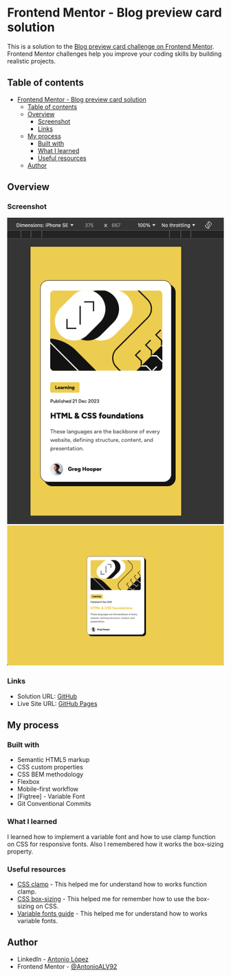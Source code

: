 # Frontend Mentor - Blog preview card solution

This is a solution to the [Blog preview card challenge on Frontend Mentor](https://www.frontendmentor.io/challenges/blog-preview-card-ckPaj01IcS). Frontend Mentor challenges help you improve your coding skills by building realistic projects. 

## Table of contents

- [Frontend Mentor - Blog preview card solution](#frontend-mentor---blog-preview-card-solution)
  - [Table of contents](#table-of-contents)
  - [Overview](#overview)
    - [Screenshot](#screenshot)
    - [Links](#links)
  - [My process](#my-process)
    - [Built with](#built-with)
    - [What I learned](#what-i-learned)
    - [Useful resources](#useful-resources)
  - [Author](#author)

## Overview

### Screenshot

![mobile](./screenshots/screenshot-mobile.png)
![desktop](./screenshots/screenshot-desktop.png)

### Links

- Solution URL: [GitHub](https://github.com/AntonioALV92/blog-preview-card)
- Live Site URL: [GitHub Pages](https://antonioalv92.github.io/blog-preview-card/)

## My process

### Built with

- Semantic HTML5 markup
- CSS custom properties
- CSS BEM methodology
- Flexbox
- Mobile-first workflow
- [Figtree] - Variable Font
- Git Conventional Commits

### What I learned

I learned how to implement a variable font and how to use clamp function on CSS for responsive fonts. Also I remembered how it works the box-sizing property.

### Useful resources

- [CSS clamp](https://developer.mozilla.org/en-US/docs/Web/CSS/clamp) - This helped me for understand how to works function clamp.
- [CSS box-sizing](https://developer.mozilla.org/en-US/docs/Web/CSS/box-sizing) - This helped me for remember how to use the box-sizing on CSS.
- [Variable fonts guide](https://developer.mozilla.org/en-US/docs/Web/CSS/CSS_fonts/Variable_fonts_guide) - This helped me for understand how to works variable fonts.

## Author

- LinkedIn - [Antonio López](https://www.linkedin.com/in/antoniolv/)
- Frontend Mentor - [@AntonioALV92](https://www.frontendmentor.io/profile/AntonioALV92)